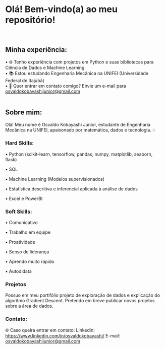 # Olá! Bem-vindo(a) ao meu repositório!
<br>



## Minha experiência:
• 🌐 Tenho experiência com projetos em Python e suas bibliotecas para Ciência de Dados e Machine Learning<br>
• 📚 Estou estudando Engenharia Mecânica na UNIFEI (Universidade Federal de Itajubá) <br>
• 📧 Quer entrar em contato comigo? Envie um e-mail para osvaldokobayashijunior@gmail.com <br>
<br>

## Sobre mim:
Olá! Meu nome é Osvaldo Kobayashi Junior, estudante de Engenharia Mecânica na UNIFEI, apaixonado por matemática, dados e tecnologia. 💡<br>

### Hard Skills:
• Python (scikit-learn, tensorflow, pandas, numpy, matplotlib, seaborn, flask)

• SQL

• Machine Learning (Modelos supervisionados)

• Estatística descritiva e inferencial aplicada à análise de dados

• Excel e PowerBI <br>

### Soft Skills:
• Comunicativo

• Trabalho em equipe

• Proatividade

• Senso de liderança

• Aprendo muito rápido

• Autodidata<br>

### Projetos

Possuo em meu portifólio projeto de exploração de dados e explicação do algorítmo Gradient Descent. Pretendo em breve publicar novos projetos sobre a área de dados.<br>

### Contato:

🌐 Caso queira entrar em contato:
Linkedin: https://www.linkedin.com/in/osvaldokobayashi/
E-mail: osvaldokobayashijunior@gmail.com
